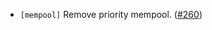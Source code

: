 - `[mempool]` Remove priority mempool.
  ([\#260](https://github.com/KYVENetwork/cometbft/v38/issues/260))
